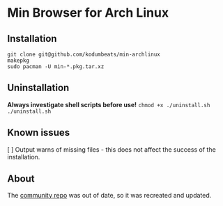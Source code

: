 # Min Browser for Arch Linux

## Installation
```
git clone git@github.com/kodumbeats/min-archlinux
makepkg
sudo pacman -U min-*.pkg.tar.xz
```
## Uninstallation
**Always investigate shell scripts before use!**
`chmod +x ./uninstall.sh`
`./uninstall.sh`

## Known issues
[ ] Output warns of missing files - this does not affect the success of the installation.

## About
The [community repo](https://github.com/archlinux/svntogit-community/blob/packages/min/trunk/PKGBUILD) was out of date, so it was recreated and updated.
